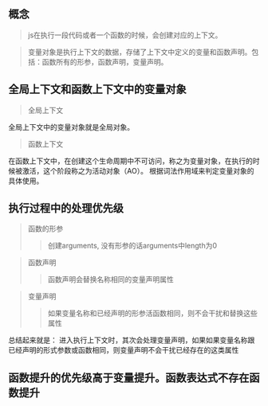 ## 概念

>js在执行一段代码或者一个函数的时候，会创建对应的上下文。

>变量对象是执行上下文的数据，存储了上下文中定义的变量和函数声明。包括：函数所有的形参，函数声明，变量声明。

## 全局上下文和函数上下文中的变量对象
>全局上下文

全局上下文中的变量对象就是全局对象。

>函数上下文

在函数上下文中，在创建这个生命周期中不可访问，称之为变量对象，在执行的时候被激活，这个阶段称之为活动对象（AO）。
根据词法作用域来判定变量对象的具体使用。


## 执行过程中的处理优先级

>函数的形参
>> 创建arguments, 没有形参的话arguments中length为0

>函数声明
>>函数声明会替换名称相同的变量声明属性

>变量声明
>> 如果变量名称和已经声明的形参活函数相同，则不会干扰和替换这些属性

总结起来就是：
进入执行上下文时，其次会处理变量声明，如果如果变量名称跟已经声明的形式参数或函数相同，则变量声明不会干扰已经存在的这类属性

## 函数提升的优先级高于变量提升。函数表达式不存在函数提升

